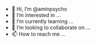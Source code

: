 - 👋 Hi, I’m @aminpsycho
- 👀 I’m interested in ...
- 🌱 I’m currently learning ...
- 💞️ I’m looking to collaborate on ...
- 📫 How to reach me ...

<!---
aminpsycho/aminpsycho is a ✨ special ✨ repository because its `README.md` 145832c2556594c9acaf6a57aa26087448cad473(this file) appears on your GitHub profile.
You can click the Preview link to take a look at your changes.
--->
